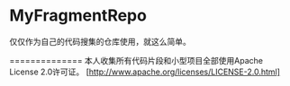 MyFragmentRepo
==============
仅仅作为自己的代码搜集的仓库使用，就这么简单。

==============
本人收集所有代码片段和小型项目全部使用Apache License 2.0许可证。
[http://www.apache.org/licenses/LICENSE-2.0.html]
